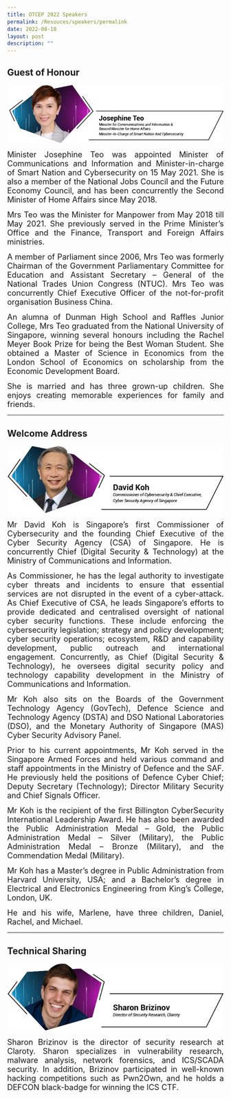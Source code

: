 ```yaml
---
title: OTCEP 2022 Speakers
permalink: /Resouces/speakers/permalink
date: 2022-08-18
layout: post
description: ""
---
```


## **Guest of Honour**

![MrsJosephineTeo](/images/Speakers/220511%20CSA%20Speakers%20Josephine%20Teo_3.png)
<p style="text-align:justify"><font size="4px">
Minister Josephine Teo was appointed Minister of Communications and Information and Minister-in-charge of Smart Nation and Cybersecurity on 15 May 2021. She is also a member of the National Jobs Council and the Future Economy Council, and has been concurrently the Second Minister of Home Affairs since May 2018.</font></p> 
<p style="text-align:justify"><font size="4px">
Mrs Teo was the Minister for Manpower from May 2018 till May 2021. She previously served in the Prime Minister’s Office and the Finance, Transport and Foreign Affairs ministries.</font></p>

<p style="text-align:justify"><font size="4px">
A member of Parliament since 2006, Mrs Teo was formerly Chairman of the Government Parliamentary Committee for Education and Assistant Secretary – General of the National Trades Union Congress (NTUC). Mrs Teo was concurrently Chief Executive Officer of the not-for-profit organisation Business China. </font></p>

<p style="text-align:justify"><font size="4px">
An alumna of Dunman High School and Raffles Junior College, Mrs Teo graduated from the National University of Singapore, winning several honours including the Rachel Meyer Book Prize for being the Best Woman Student. She obtained a Master of Science in Economics from the London School of Economics on scholarship from the Economic Development Board.</font></p>

<p style="text-align:justify"><font size="4px">
She is married and has three grown-up children. She enjoys creating memorable experiences for family and friends.</font></p>

---

## **Welcome Address**
![DavidKoh](/images/Speakers/220511%20CSA%20Speakers%20David%20Koh.png)
<p style="text-align:justify"><font size="4px">Mr David Koh is Singapore’s first Commissioner of Cybersecurity and the founding Chief Executive of the Cyber Security Agency (CSA) of Singapore. He is concurrently Chief (Digital Security & Technology) at the Ministry of Communications and Information.</font></p>

<p style="text-align:justify"><font size="4px">
As Commissioner, he has the legal authority to investigate cyber threats and incidents to ensure that essential services are not disrupted in the event of a cyber-attack. As Chief Executive of CSA, he leads Singapore’s efforts to provide dedicated and centralised oversight of national cyber security functions. These include enforcing the cybersecurity legislation; strategy and policy development; cyber security operations; ecosystem, R&D and capability development, public outreach and international engagement. Concurrently, as Chief (Digital Security & Technology), he oversees digital security policy and technology capability development in the Ministry of Communications and Information.</font></p>
	
<p style="text-align:justify"><font size="4px">
Mr Koh also sits on the Boards of the Government Technology Agency (GovTech), Defence Science and Technology Agency (DSTA) and DSO National Laboratories (DSO), and the Monetary Authority of Singapore (MAS) Cyber Security Advisory Panel.</font></p>

<p style="text-align:justify"><font size="4px">
Prior to his current appointments, Mr Koh served in the Singapore Armed Forces and held various command and staff appointments in the Ministry of Defence and the SAF. He previously held the positions of Defence Cyber Chief; Deputy Secretary (Technology); Director Military Security and Chief Signals Officer.</font></p>
	
<p style="text-align:justify"><font size="4px">
Mr Koh is the recipient of the first Billington CyberSecurity International Leadership Award. He has also been awarded the Public Administration Medal – Gold, the Public Administration Medal – Silver (Military), the Public Administration Medal – Bronze (Military), and the Commendation Medal (Military).</font></p>

<p style="text-align:justify"><font size="4px">
Mr Koh has a Master’s degree in Public Administration from Harvard University, USA; and a Bachelor’s degree in Electrical and Electronics Engineering from King’s College, London, UK.</font></p>

<p style="text-align:justify"><font size="4px">
He and his wife, Marlene, have three children, Daniel, Rachel, and Michael.</font></p>

---

## **Technical Sharing**
![SharonBrizinov](/images/Speakers/220601%20CSA%20Speakers%20Sharon%20Brizinov.png)
<p style="text-align:justify"><font size="4px">
Sharon Brizinov is the director of security research at Claroty. Sharon specializes in vulnerability research, malware analysis, network forensics, and ICS/SCADA security. In addition, Brizinov participated in well-known hacking competitions such as Pwn2Own, and he holds a DEFCON black-badge for winning the ICS CTF. </font></p>